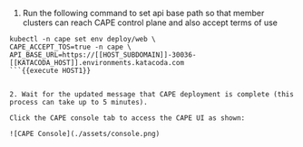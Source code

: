 1. Run the following command to set api base path so that member clusters can reach CAPE control plane and also accept terms of use
  ```
  kubectl -n cape set env deploy/web \
  CAPE_ACCEPT_TOS=true -n cape \
  API_BASE_URL=https://[[HOST_SUBDOMAIN]]-30036-[[KATACODA_HOST]].environments.katacoda.com
  ```{{execute HOST1}}


2. Wait for the updated message that CAPE deployment is complete (this process can take up to 5 minutes). 

Click the CAPE console tab to access the CAPE UI as shown:

![CAPE Console](./assets/console.png)
